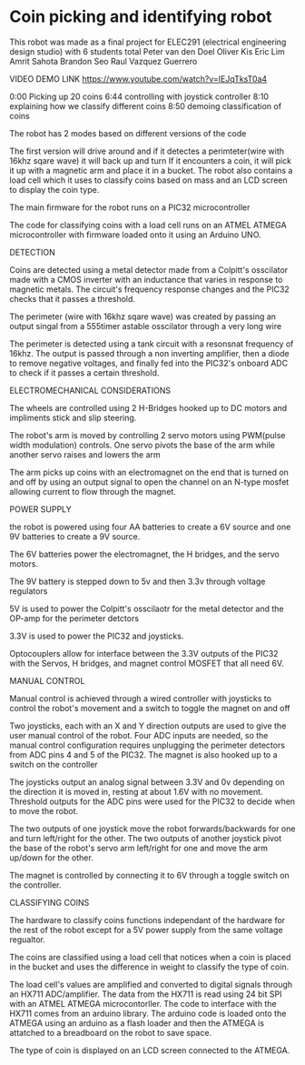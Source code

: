 # Coin picking and identifying robot
This robot was made as a final project for ELEC291 (electrical engineering design studio) with 6 students total
Peter van den Doel
Oliver Kis
Eric Lim
Amrit Sahota
Brandon Seo
Raul Vazquez Guerrero


VIDEO DEMO LINK
https://www.youtube.com/watch?v=IEJqTksT0a4

0:00 Picking up 20 coins
6:44 controlling with joystick controller
8:10 explaining how we classify different coins
8:50 demoing classification of coins







The robot has 2 modes based on different versions of the code

The first version will drive around and if it detectes a perimteter(wire with 16khz sqare wave) it will back up and turn
If it encounters a coin, it will pick it up with a magnetic arm and place it in a bucket.
The robot also contains a load cell which it uses to classify coins based on mass and an LCD screen to display the coin type. 

The main firmware for the robot runs on a PIC32 microcontroller

The code for classifying coins with a load cell runs on an ATMEL ATMEGA microcontroller with firmware loaded onto it using an Arduino UNO.


DETECTION

Coins are detected using a metal detector made from a Colpitt's osscilator made with a CMOS inverter with an inductance that varies in response to magnetic metals.
The circuit's frequency response changes and the PIC32 checks that it passes a threshold.

The perimeter (wire with 16khz sqare wave) was created by passing an output singal from a 555timer astable osscilator through a very long wire

The perimeter is detected using a tank circuit with a resonsnat frequency of 16khz. The output is passed through a non inverting amplifier, then a diode to remove
negative voltages, and finally fed into the PIC32's onboard ADC to check if it passes a certain threshold. 

ELECTROMECHANICAL CONSIDERATIONS

The wheels are controlled using 2 H-Bridges hooked up to DC motors and impliments stick and slip steering.

The robot's arm is moved by controlling 2 servo motors using PWM(pulse width modulation) controls.
One servo pivots the base of the arm while another servo raises and lowers the arm

The arm picks up coins with an electromagnet on the end that is turned on and off by using an output signal to open the channel on an N-type mosfet
allowing current to flow through the magnet.

POWER SUPPLY

the robot is powered using four AA batteries to create a 6V source and one 9V batteries to create a 9V source. 

The 6V batteries power the electromagnet, the H bridges, and the servo motors. 

The 9V battery is stepped down to 5v and then 3.3v through voltage regulators

5V is used to power the Colpitt's osscilaotr for the metal detector and the OP-amp for the perimeter detctors 

3.3V is used to power the PIC32 and joysticks.

Optocouplers allow for interface between the 3.3V outputs of the PIC32 with the Servos, H bridges, and magnet control MOSFET that all need 6V.


MANUAL CONTROL

Manual control is achieved through a wired controller with joysticks to control the robot's movement and a switch to toggle the magnet on and off

Two joysticks, each with an X and Y direction outputs are used to give the user manual control of the robot. Four ADC inputs are needed, so the manual control configuration
requires unplugging the perimeter detectors from ADC pins 4 and 5 of the PIC32. The magnet is also hooked up to a switch on the controller

The joysticks output an analog signal between 3.3V and 0v depending on the direction it is moved in, resting at about 1.6V with no movement. Threshold outputs for the 
ADC pins were used for the PIC32 to decide when to move the robot.

The two outputs of one joystick move the robot forwards/backwards for one and turn left/right for the other.
The two outputs of another joystick pivot the base of the robot's servo arm left/right for one and move the arm up/down for the other.

The magnet is controlled by connecting it to 6V through a toggle switch on the controller.


CLASSIFYING COINS

The hardware to classify coins functions independant of the hardware for the rest of the robot except for a 5V power supply from the same voltage regualtor.

The coins are classified using a load cell that notices when a coin is placed in the bucket and uses the difference in weight to classify the type of coin.

The load cell's values are amplified and converted to digital signals through an HX711 ADC/amplifier. The data from the HX711 is read using 24 bit SPI with an 
ATMEL ATMEGA microcontorller. The code to interface with the HX711 comes from an arduino library. The arduino code is loaded onto the ATMEGA using an arduino as a flash loader and then the ATMEGA is attatched to a breadboard on the robot to save space.

The type of coin is displayed on an LCD screen connected to the ATMEGA.
















